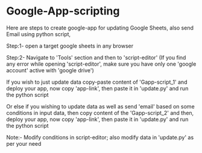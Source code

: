 # Google-App-scripting
Here are steps to create google-app for updating Google Sheets, also send Email using python script,


Step:1- open a target google sheets in any browser 

Step:2- Navigate to 'Tools' section and then to 'script-editor'
(If you find any error while opening 'script-editor', make sure you have only one 'google account' active with 'google drive')

If you wish to just update data copy-paste content of 'Gapp-script_1' and deploy your app, now copy 'app-link', then paste it in 'update.py' and run the python script

Or else if you wishing to update data as well as send 'email' based on some conditions in input data, then copy content of the 'Gapp-script_2' and then, deploy your app, now copy 'app-link', then paste it in 'update.py' and run the python script

Note:- Modify conditions in script-editor; also modify data in 'update.py' as per your need
